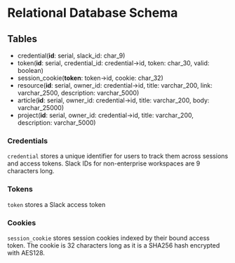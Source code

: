 # Relational Database Schema

## Tables

* credential(**id**: serial, slack_id: char_9)
* token(**id**: serial, credential_id: credential->id, token: char_30, valid: boolean)
* session_cookie(**token**: token->id, cookie: char_32)
* resource(**id**: serial, owner_id: credential->id, title: varchar_200, link: varchar_2500, description: varchar_5000)
* article(**id**: serial, owner_id: credential->id, title: varchar_200, body: varchar_25000)
* project(**id**: serial, owner_id: credential->id, title: varchar_200, description: varchar_5000)

### Credentials

`credential` stores a unique identifier for users to track them across sessions and access tokens. Slack IDs for non-enterprise workspaces are 9 characters long.

### Tokens

`token` stores a Slack access token

### Cookies

`session_cookie` stores session cookies indexed by their bound access token. The cookie is 32 characters long as it is a SHA256 hash encrypted with AES128.